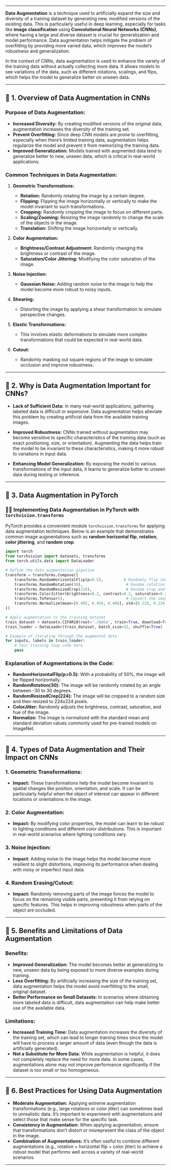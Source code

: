 
---

**Data Augmentation** is a technique used to artificially expand the size and diversity of a training dataset by generating new, modified versions of the existing data. This is particularly useful in deep learning, especially for tasks like **image classification** using **Convolutional Neural Networks (CNNs)**, where having a large and diverse dataset is crucial for generalization and model performance. Data augmentation helps mitigate the problem of overfitting by providing more varied data, which improves the model’s robustness and generalization.

In the context of CNNs, data augmentation is used to enhance the variety of the training data without actually collecting more data. It allows models to see variations of the data, such as different rotations, scalings, and flips, which helps the model to generalize better on unseen data.

---

## 📌 **1. Overview of Data Augmentation in CNNs**

### Purpose of Data Augmentation:
- **Increased Diversity:** By creating modified versions of the original data, augmentation increases the diversity of the training set.
- **Prevent Overfitting:** Since deep CNN models are prone to overfitting, especially when there’s limited training data, augmentation helps regularize the model and prevent it from memorizing the training data.
- **Improved Generalization:** Models trained with augmented data tend to generalize better to new, unseen data, which is critical in real-world applications.

### Common Techniques in Data Augmentation:
1. **Geometric Transformations:**
   - **Rotation:** Randomly rotating the image by a certain degree.
   - **Flipping:** Flipping the image horizontally or vertically to make the model invariant to such transformations.
   - **Cropping:** Randomly cropping the image to focus on different parts.
   - **Scaling/Zooming:** Resizing the image randomly to change the scale of the objects in the image.
   - **Translation:** Shifting the image horizontally or vertically.
   
2. **Color Augmentation:**
   - **Brightness/Contrast Adjustment:** Randomly changing the brightness or contrast of the image.
   - **Saturation/Color Jittering:** Modifying the color saturation of the image.
   
3. **Noise Injection:**
   - **Gaussian Noise:** Adding random noise to the image to help the model become more robust to noisy inputs.
   
4. **Shearing:**
   - Distorting the image by applying a shear transformation to simulate perspective changes.

5. **Elastic Transformations:**
   - This involves elastic deformations to simulate more complex transformations that could be expected in real-world data.

6. **Cutout:**
   - Randomly masking out square regions of the image to simulate occlusion and improve robustness.

---

## 📌 **2. Why is Data Augmentation Important for CNNs?**

- **Lack of Sufficient Data:** In many real-world applications, gathering labeled data is difficult or expensive. Data augmentation helps alleviate this problem by creating artificial data from the available training images.
  
- **Improved Robustness:** CNNs trained without augmentation may become sensitive to specific characteristics of the training data (such as exact positioning, size, or orientation). Augmenting the data helps train the model to be invariant to these characteristics, making it more robust to variations in input data.
  
- **Enhancing Model Generalization:** By exposing the model to various transformations of the input data, it learns to generalize better to unseen data during testing or inference.

---

## 📌 **3. Data Augmentation in PyTorch**

### 🧑‍💻 **Implementing Data Augmentation in PyTorch with `torchvision.transforms`**

PyTorch provides a convenient module `torchvision.transforms` for applying data augmentation techniques. Below is an example that demonstrates common image augmentations such as **random horizontal flip**, **rotation**, **color jittering**, and **random crop**.

```python
import torch
from torchvision import datasets, transforms
from torch.utils.data import DataLoader

# Define the data augmentation pipeline
transform = transforms.Compose([
    transforms.RandomHorizontalFlip(p=0.5),         # Randomly flip images horizontally with 50% probability
    transforms.RandomRotation(30),                   # Random rotation between -30 to 30 degrees
    transforms.RandomResizedCrop(224),               # Random crop and resize the image to 224x224
    transforms.ColorJitter(brightness=0.2, contrast=0.2, saturation=0.2, hue=0.2), # Random color jitter
    transforms.ToTensor(),                           # Convert the image to a tensor
    transforms.Normalize(mean=[0.485, 0.456, 0.406], std=[0.229, 0.224, 0.225]) # Normalize the image
])

# Apply augmentation to the training dataset
train_dataset = datasets.CIFAR10(root='./data', train=True, download=True, transform=transform)
train_loader = DataLoader(train_dataset, batch_size=32, shuffle=True)

# Example of iterating through the augmented data
for inputs, labels in train_loader:
    # Your training loop code here
    pass
```

### Explanation of Augmentations in the Code:
- **RandomHorizontalFlip(p=0.5):** With a probability of 50%, the image will be flipped horizontally.
- **RandomRotation(30):** The image will be randomly rotated by an angle between -30 to 30 degrees.
- **RandomResizedCrop(224):** The image will be cropped to a random size and then resized to 224x224 pixels.
- **ColorJitter:** Randomly adjusts the brightness, contrast, saturation, and hue of the image.
- **Normalize:** The image is normalized with the standard mean and standard deviation values commonly used for pre-trained models on ImageNet.

---

## 📌 **4. Types of Data Augmentation and Their Impact on CNNs**

### **1. Geometric Transformations:**
- **Impact:** These transformations help the model become invariant to spatial changes like position, orientation, and scale. It can be particularly helpful when the object of interest can appear in different locations or orientations in the image.
  
### **2. Color Augmentation:**
- **Impact:** By modifying color properties, the model can learn to be robust to lighting conditions and different color distributions. This is important in real-world scenarios where lighting conditions vary.
  
### **3. Noise Injection:**
- **Impact:** Adding noise to the image helps the model become more resilient to slight distortions, improving its performance when dealing with noisy or imperfect input data.

### **4. Random Erasing/Cutout:**
- **Impact:** Randomly removing parts of the image forces the model to focus on the remaining visible parts, preventing it from relying on specific features. This helps in improving robustness when parts of the object are occluded.

---

## 📌 **5. Benefits and Limitations of Data Augmentation**

### **Benefits:**
- **Improved Generalization:** The model becomes better at generalizing to new, unseen data by being exposed to more diverse examples during training.
- **Less Overfitting:** By artificially increasing the size of the training set, data augmentation helps the model avoid overfitting to the small, original dataset.
- **Better Performance on Small Datasets:** In scenarios where obtaining more labeled data is difficult, data augmentation can help make better use of the available data.

### **Limitations:**
- **Increased Training Time:** Data augmentation increases the diversity of the training set, which can lead to longer training times since the model will have to process a larger amount of data (even though the data is artificially generated).
- **Not a Substitute for More Data:** While augmentation is helpful, it does not completely replace the need for more data. In some cases, augmentations alone may not improve performance significantly if the dataset is too small or too homogeneous.

---

## 📌 **6. Best Practices for Using Data Augmentation**

- **Moderate Augmentation:** Applying extreme augmentation transformations (e.g., large rotations or color jitter) can sometimes lead to unrealistic data. It’s important to experiment with augmentations and select those that make sense for the specific task.
- **Consistency in Augmentation:** When applying augmentation, ensure that transformations don’t distort or misrepresent the class of the object in the image.
- **Combination of Augmentations:** It’s often useful to combine different augmentations (e.g., rotation + horizontal flip + color jitter) to achieve a robust model that performs well across a variety of real-world scenarios.

---

